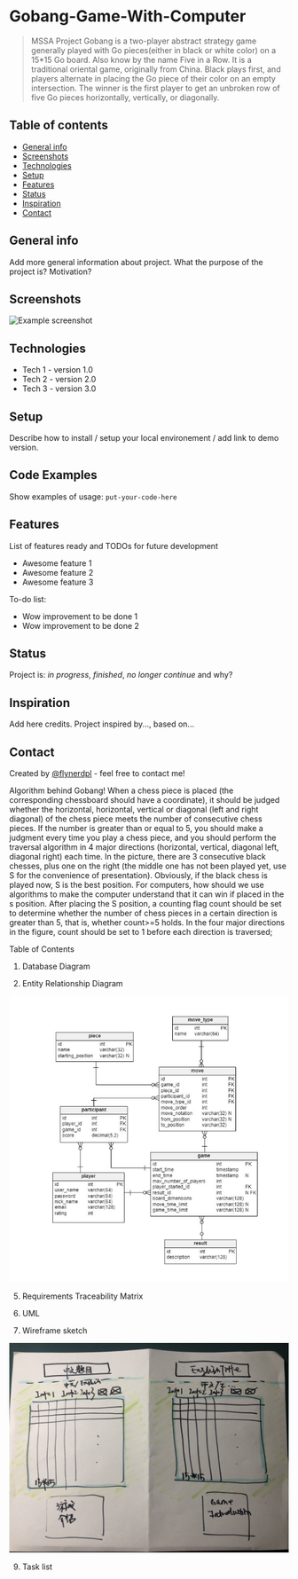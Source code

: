 # Gobang-Game-With-Computer
>MSSA Project
>Gobang is a two-player abstract strategy game generally played with Go pieces(either in black or white color) on a 15*15 Go board. Also know by the name Five in a Row.
>It is a traditional oriental game, originally from China. 
>Black plays first, and players alternate in placing the Go piece of their color on an empty intersection. 
>The winner is the first player to get an unbroken row of five Go pieces horizontally, vertically, or diagonally.

## Table of contents
* [General info](#general-info)
* [Screenshots](#screenshots)
* [Technologies](#technologies)
* [Setup](#setup)
* [Features](#features)
* [Status](#status)
* [Inspiration](#inspiration)
* [Contact](#contact)

## General info
Add more general information about project. What the purpose of the project is? Motivation?

## Screenshots
![Example screenshot](./img/screenshot.png)

## Technologies
* Tech 1 - version 1.0
* Tech 2 - version 2.0
* Tech 3 - version 3.0

## Setup
Describe how to install / setup your local environement / add link to demo version.

## Code Examples
Show examples of usage:
`put-your-code-here`

## Features
List of features ready and TODOs for future development
* Awesome feature 1
* Awesome feature 2
* Awesome feature 3

To-do list:
* Wow improvement to be done 1
* Wow improvement to be done 2

## Status
Project is: _in progress_, _finished_, _no longer continue_ and why?

## Inspiration
Add here credits. Project inspired by..., based on...

## Contact
Created by [@flynerdpl](https://www.flynerd.pl/) - feel free to contact me!












Algorithm behind Gobang!
When a chess piece is placed (the corresponding chessboard should have a coordinate), it should be judged whether the horizontal, horizontal, vertical or diagonal (left and right diagonal) of the chess piece meets the number of consecutive chess pieces. 
If the number is greater than or equal to 5, you should make a judgment every time you play a chess piece, and you should perform the traversal algorithm in 4 major directions (horizontal, vertical, diagonal left, diagonal right) each time.
In the picture, there are 3 consecutive black chesses, plus one on the right (the middle one has not been played yet, use S for the convenience of presentation). Obviously, if the black chess is played now, S is the best position. For computers, how should we use algorithms to make the computer understand that it can win if placed in the s position.
After placing the S position, a counting flag count should be set to determine whether the number of chess pieces in a certain direction is greater than 5, that is, whether count>=5 holds. In the four major directions in the figure, count should be set to 1 before each direction is traversed;

Table of Contents

1. Database Diagram

3. Entity Relationship Diagram
<img src=https://github.com/yanxu2021/Gobang-Game-With-Computer/blob/main/Gobang%20Game%20ERD.JPG>

5. Requirements Traceability Matrix

7. UML

9. Wireframe sketch
<img src=https://github.com/yanxu2021/Gobang-Game-With-Computer/blob/main/Gobang%20Game%20Wire-frame%20Sketches-DRAFT%20.jpg>

9. Task list 


